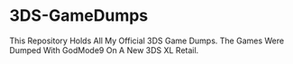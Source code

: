 # 3DS-GameDumps
This Repository Holds All My Official 3DS Game Dumps. The Games Were Dumped With GodMode9 On A New 3DS XL Retail.
